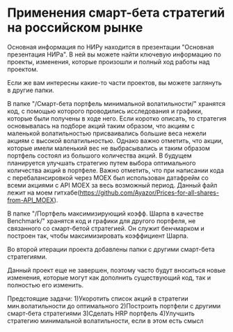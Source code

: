 # Применения смарт-бета стратегий на российском рынке

Основная информация по НИРу находится в презентации "Основная презентация НИРа". В ней вы можете найти ключевую информацию по проекты, изменения, которые произошли и полный ход работы над проектом.

Если же вам интересны какие-то части проектов, вы можете заглянуть в другие папки.

В папке "/Смарт-бета портфель минимальной волатильности/" хранятся код, с помощью которого проводились исследования и графики, которые были получены в ходе него. Если коротко описать, то стратегия основывалась на подборе акций таким образом, что акциям с маленькой волатильностью присваивались большие веса нежели акциям с высокой волатильностью. Однако важно отметить, что акции, которые имели маленький вес не выбрасывались и таким образом портфель состоял из большого количества акций. В будущем планируется улучшать стратегию путем выбора оптимального количества акций в портфеле.
Важно отметить, что при написании кода с перебалансировкой через MOEX был использован датафрейм со всеми акциями с API MOEX за весь возможный период. Данный файл лежит на моем гитхабе(https://github.com/Ayazor/Prices-for-all-shares-from-API_MOEX). 

В папке "/Портфель максимизирующий коэфф. Шарпа в качестве Benchmark/" хранятся код и графики для другого портфеля, не связанного со смарт-бетой стратегией. Он служит бенчмарком и построен так, чтобы максимизировать коэффициент Шарпа.

Во второй итерации проекта добавлены папки с другими смарт-бета стратегиями.

Данный проект еще не завершен, поэтому часто будут вноситься новые изменения, которые могут как дополнить существующий код, так и полностью его изменить.

Предстоящие задачи:
1)Укоротить список акций в стратегии мин.волатильности до оптимального
2)Построить портфели с другими смарт-бета стратегиями
3)Сделать HRP портфель
4)Улучшить стратегию минимальной волатильности, если в этом есть смысл

